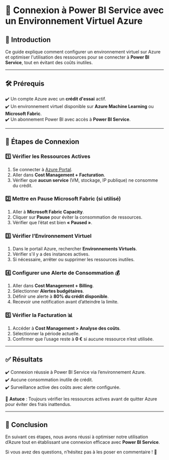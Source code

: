 # 🚀 Connexion à Power BI Service avec un Environnement Virtuel Azure

## 📝 Introduction
Ce guide explique comment configurer un environnement virtuel sur Azure et optimiser l'utilisation des ressources pour se connecter à **Power BI Service**, tout en évitant des coûts inutiles.

---

## 🛠️ Prérequis
✔️ Un compte Azure avec un **crédit d'essai** actif.  
✔️ Un environnement virtuel disponible sur **Azure Machine Learning** ou **Microsoft Fabric**.  
✔️ Un abonnement Power BI avec accès à **Power BI Service**.

---

## 🔗 Étapes de Connexion

### 1️⃣ Vérifier les Ressources Actives
1. Se connecter à [Azure Portal](https://portal.azure.com).
2. Aller dans **Cost Management + Facturation**.
3. Vérifier que **aucun service** (VM, stockage, IP publique) ne consomme du crédit.

### 2️⃣ Mettre en Pause Microsoft Fabric (si utilisé)
1. Aller à **Microsoft Fabric Capacity**.
2. Cliquer sur **Pause** pour éviter la consommation de ressources.
3. Vérifier que l’état est bien **« Paused »**.

### 3️⃣ Vérifier l’Environnement Virtuel
1. Dans le portail Azure, rechercher **Environnements Virtuels**.
2. Vérifier s'il y a des instances actives.
3. Si nécessaire, arrêter ou supprimer les ressources inutiles.

### 4️⃣ Configurer une Alerte de Consommation 💰
1. Aller dans **Cost Management + Billing**.
2. Sélectionner **Alertes budgétaires**.
3. Définir une alerte à **80% du crédit disponible**.
4. Recevoir une notification avant d’atteindre la limite.

### 5️⃣ Vérifier la Facturation 📊
1. Accéder à **Cost Management > Analyse des coûts**.
2. Sélectionner la période actuelle.
3. Confirmer que l’usage reste à **0 €** si aucune ressource n’est utilisée.

---

## ✅ Résultats
✔️ Connexion réussie à Power BI Service via l’environnement Azure.  
✔️ Aucune consommation inutile de crédit.  
✔️ Surveillance active des coûts avec alerte configurée.  

📌 **Astuce** : Toujours vérifier les ressources actives avant de quitter Azure pour éviter des frais inattendus.

---

## 📌 Conclusion
En suivant ces étapes, nous avons réussi à optimiser notre utilisation d’Azure tout en établissant une connexion efficace avec **Power BI Service**.

Si vous avez des questions, n’hésitez pas à les poser en commentaire ! 💬

